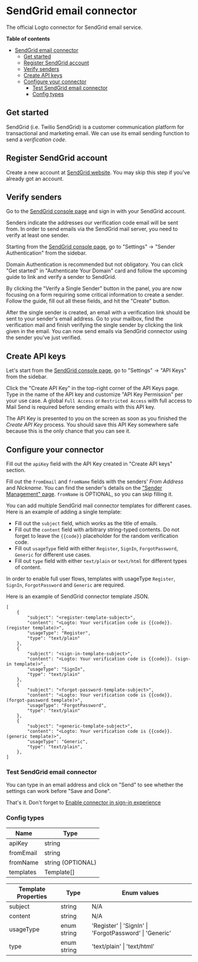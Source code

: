 # SendGrid email connector

The official Logto connector for SendGrid email service.

**Table of contents**

- [SendGrid email connector](#sendgrid-email-connector)
  - [Get started](#get-started)
  - [Register SendGrid account](#register-sendgrid-account)
  - [Verify senders](#verify-senders)
  - [Create API keys](#create-api-keys)
  - [Configure your connector](#configure-your-connector)
    - [Test SendGrid email connector](#test-sendgrid-email-connector)
    - [Config types](#config-types)

## Get started

SendGrid (i.e. Twilio SendGrid) is a customer communication platform for transactional and marketing email. We can use its email sending function to send a _verification code_.

## Register SendGrid account

Create a new account at [SendGrid website](https://app.sendgrid.com/). You may skip this step if you've already got an account.

## Verify senders

Go to the [SendGrid console page](https://app.sendgrid.com/) and sign in with your SendGrid account.

Senders indicate the addresses our verification code email will be sent from. In order to send emails via the SendGrid mail server, you need to verify at least one sender.

Starting from the [SendGrid console page](https://app.sendgrid.com/), go to "Settings" -> "Sender Authentication" from the sidebar.

Domain Authentication is recommended but not obligatory. You can click "Get started" in "Authenticate Your Domain" card and follow the upcoming guide to link and verify a sender to SendGrid.

By clicking the "Verify a Single Sender" button in the panel, you are now focusing on a form requiring some critical information to create a sender. Follow the guide, fill out all these fields, and hit the "Create" button.

After the single sender is created, an email with a verification link should be sent to your sender's email address. Go to your mailbox, find the verification mail and finish verifying the single sender by clicking the link given in the email. You can now send emails via SendGrid connector using the sender you've just verified.

## Create API keys

Let's start from the [SendGrid console page](https://app.sendgrid.com/), go to "Settings" -> "API Keys" from the sidebar.

Click the "Create API Key" in the top-right corner of the API Keys page. Type in the name of the API key and customize "API Key Permission" per your use case. A global `Full Access` or `Restricted Access` with full access to Mail Send is required before sending emails with this API key.

The API Key is presented to you on the screen as soon as you finished the _Create API Key_ process. You should save this API Key somewhere safe because this is the only chance that you can see it.

## Configure your connector

Fill out the `apiKey` field with the API Key created in "Create API keys" section.

Fill out the `fromEmail` and `fromName` fields with the senders' _From Address_ and _Nickname_. You can find the sender's details on the ["Sender Management" page](https://mc.sendgrid.com/senders). `fromName` is OPTIONAL, so you can skip filling it.

You can add multiple SendGrid mail connector templates for different cases. Here is an example of adding a single template:

- Fill out the `subject` field, which works as the title of emails.
- Fill out the `content` field with arbitrary string-typed contents. Do not forget to leave the `{{code}}` placeholder for the random verification code.
- Fill out `usageType` field with either `Register`, `SignIn`, `ForgotPassword`, `Generic` for different use cases.
- Fill out `type` field with either `text/plain` or `text/html` for different types of content.

In order to enable full user flows, templates with usageType `Register`, `SignIn`, `ForgotPassword` and `Generic` are required.

Here is an example of SendGrid connector template JSON.

```jsonc
[
    {
        "subject": "<register-template-subject>",
        "content": "<Logto: Your verification code is {{code}}. (register template)>",
        "usageType": "Register",
        "type": "text/plain"
    },
    {
        "subject": "<sign-in-template-subject>",
        "content": "<Logto: Your verification code is {{code}}. (sign-in template)>",
        "usageType": "SignIn",
        "type": "text/plain"
    },
    {
        "subject": "<forgot-password-template-subject>",
        "content": "<Logto: Your verification code is {{code}}. (forgot-password template)>",
        "usageType": "ForgotPassword",
        "type": "text/plain"
    },
    {
        "subject": "<generic-template-subject>",
        "content": "<Logto: Your verification code is {{code}}. (generic template)>",
        "usageType": "Generic",
        "type": "text/plain",
    },
]
```

### Test SendGrid email connector

You can type in an email address and click on "Send" to see whether the settings can work before "Save and Done".

That's it. Don't forget to [Enable connector in sign-in experience](https://docs.logto.io/docs/tutorials/get-started/passwordless-sign-in-by-adding-connectors#enable-sms-or-email-passwordless-sign-in)

### Config types

| Name      | Type              |
|-----------|-------------------|
| apiKey    | string            |
| fromEmail | string            |
| fromName  | string (OPTIONAL) |
| templates | Template[]        |

| Template Properties | Type        | Enum values                                          |
|---------------------|-------------|------------------------------------------------------|
| subject             | string      | N/A                                                  |
| content             | string      | N/A                                                  |
| usageType           | enum string | 'Register' \| 'SignIn' \| 'ForgotPassword' \| 'Generic' |
| type                | enum string | 'text/plain' \| 'text/html'                          |
